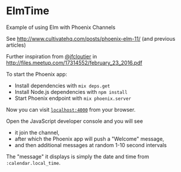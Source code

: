 # ElmTime

Example of using Elm with Phoenix Channels

See http://www.cultivatehq.com/posts/phoenix-elm-11/ (and previous articles)

Further inspiration from [@jfcloutier](https://twitter.com/jfcloutier) in http://files.meetup.com/17314552/february_23_2016.pdf

To start the Phoenix app:

  * Install dependencies with `mix deps.get`
  * Install Node.js dependencies with `npm install`
  * Start Phoenix endpoint with `mix phoenix.server`

Now you can visit [`localhost:4000`](http://localhost:4000) from your browser.

Open the JavaScript developer console and you will see
  * it join the channel,
  * after which the Phoenix app will push a "Welcome" message,
  * and then additional messages at random 1-10 second intervals

The "message" it displays is simply the date and time from `:calendar.local_time`.
